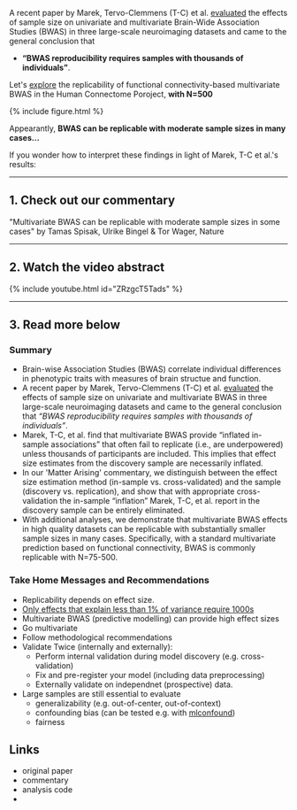 
A recent paper by Marek, Tervo-Clemmens (T-C) et al. [evaluated](https://doi.org/10.1038/s41586-022-04492-9) the effects of sample size on univariate and multivariate Brain-Wide Association Studies (BWAS) in three large-scale neuroimaging datasets and came to the general conclusion that 

- **“BWAS reproducibility requires samples with thousands of individuals”**. 

Let's [explore](https://github.com/spisakt/BWAS_comment/blob/master/multivariate_BWAS_replicability_analysis_FC_extensive.ipynb) the replicability of functional connectivity-based multivariate BWAS in the Human Connectome Poroject, **with N=500**
 
{% include figure.html %}    

Appearantly, **BWAS can be replicable with moderate sample sizes in many cases...**

If you wonder how to interpret these findings in light of Marek, T-C et al.'s results:

-----------------

## 1. Check out our commentary

"Multivariate BWAS can be replicable with moderate sample sizes in some cases"
by Tamas Spisak, Ulrike Bingel & Tor Wager, Nature

-----------------

## 2. Watch the video abstract

{% include youtube.html id="ZRzgcT5Tads" %}

-----------------

## <a name="summary"></a> 3. Read more below

### Summary
- Brain-wise Association Studies (BWAS) correlate individual differences in phenotypic traits with measures of brain structue and function.
- A recent paper by Marek, Tervo-Clemmens (T-C) et al. [evaluated](https://doi.org/10.1038/s41586-022-04492-9) the effects of sample size on univariate and multivariate BWAS in three large-scale neuroimaging datasets and came to the general conclusion that *“BWAS reproducibility requires samples with thousands of individuals”*. 
- Marek, T-C, et al. find that multivariate BWAS provide “inflated in-sample associations” that often fail to replicate (i.e., are underpowered) unless thousands of participants are included. This implies that effect size estimates from the discovery sample are necessarily inflated.
- In our 'Matter Arising' commentary, we distinguish between the effect size estimation method (in-sample vs. cross-validated) and the sample (discovery vs. replication), and show that with appropriate cross-validation the in-sample “inflation” Marek, T-C, et al. report in the discovery sample can be entirely eliminated. 
- With additional analyses, we demonstrate that multivariate BWAS effects in high quality datasets can be replicable with substantially smaller sample sizes in many cases. Specifically, with a standard multivariate prediction based on functional connectivity, BWAS is commonly replicable with N=75-500.

### Take Home Messages and Recommendations
- Replicability depends on effect size.  
 - [Only effects that explain less than 1% of variance require 1000s]([sim_effect_size.ipynb](https://github.com/spisakt/BWAS_comment/blob/master/sim_effect_size.ipynb)) 
- Multivariate BWAS (predictive modelling) can provide high effect sizes
 - Go multivariate 
 - Follow methodological recommendations 
- Validate Twice (internally and externally):
  - Perform internal validation during model discovery (e.g. cross-validation)
  - Fix and pre-register your model (including data preprocessing)
  - Externally validate on independnet (prospective) data.
- Large samples are still essential to evaluate
  - generalizability (e.g. out-of-center, out-of-context)
  - confounding bias (can be tested e.g. with [mlconfound](https://mlconfound.readthedocs.io/en/latest/))
  - fairness

## <a name="links"></a> Links
- original paper
- commentary
- analysis code
- 
